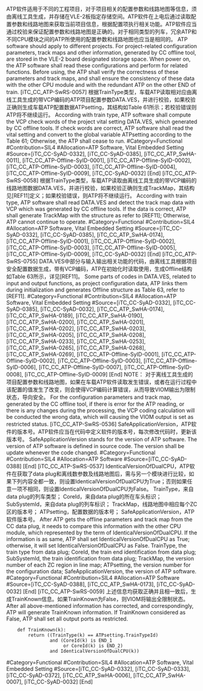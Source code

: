 ﻿
ATP软件适用于不同的工程项目，对于项目相关的配置参数和线路地图等信息，须由离线工具生成，并存储在VLE-2板指定存储空间。ATP软件在上电后通过读取配置参数和线路地图来获取当前项目信息，根据配置项执行相关功能。ATP软件应当通过校验来保证配置参数和线路地图是正确的。对于相同类型的列车，冗余ATP和不同CPU模块之间的ATP所使用的配置参数和线路地图也应当是相同的。
ATP software should apply to different projects. For project-related configuration parameters, track maps and other information, generated by CC offline tool, are stored in the VLE-2 board designated storage space. When power on, the ATP software shall read these configurations and perform for related functions. Before using, the ATP shall verify the correctness of these parameters and track maps, and shall ensure the consistency of these data with the other CPU module and with the redundant ATP on the other END of train.
[iTC_CC_ATP-SwRS-0057]
根据TrainType类型，车载ATP读取相对应由离线工具生成的带VCP编码的ATP项目配置参数DATA.VES，并进行校验，如果校验正确则生成车载ATP配置数据ATPsetting，其结构如Table 61所示；若校验错误则ATP将不继续运行。
According with train type, ATP software shall compute the VCP check words of the project vital setting DATA.VES, which generated by CC offline tools.
If check words are correct, ATP software shall read the vital setting and convert to the global variable ATPsetting according to the Table 61;
Otherwise, the ATP shall cease to run.
\#Category=Functional
\#Contribution=SIL4
\#Allocation=ATP Software, Vital Embedded Setting
\#Source=[iTC_CC-SyAD-0332], [iTC_CC-SyAD-0385], [iTC_CC_ATP_SwHA-0011], [iTC_CC_ATP-Offline-SyID-0001], [iTC_CC_ATP-Offline-SyID-0002], [iTC_CC_ATP-Offline-SyID-0003], [iTC_CC_ATP-Offline-SyID-0004], [iTC_CC_ATP-Offline-SyID-0009], [iTC_CC-SyAD-0032]
[End]
[iTC_CC_ATP-SwRS-0058]
根据TrainType类型，车载ATP读取由离线工具生成的带VCP编码的线路地图数据DATA.VES，并进行校验，如果校验正确则生成TrackMap，其结构见[REF11]定义；如果校验错误，则ATP将不继续运行。
According with train type, ATP software shall read DATA.VES and detect the track map data with VCP which was generated by CC offline tools. If the data is correct, ATP shall generate TrackMap with the structure as refer to [REF11]; Otherwise, ATP cannot continue to operate.
\#Category=Functional
\#Contribution=SIL4
\#Allocation=ATP Software, Vital Embedded Setting
\#Source=[iTC_CC-SyAD-0332], [iTC_CC-SyAD-0385], [iTC_CC_ATP_SwHA-0174], [iTC_CC_ATP-Offline-SyID-0001], [iTC_CC_ATP-Offline-SyID-0002], [iTC_CC_ATP-Offline-SyID-0003], [iTC_CC_ATP-Offline-SyID-0005], [iTC_CC_ATP-Offline-SyID-0009], [iTC_CC-SyAD-0032]
[End]
[iTC_CC_ATP-SwRS-0755]
DATA.VES中部分与输入输出相关功能的代码，由离线工具根据项目安全配置数据生成，带有VCP编码，ATP在初始化时读取使用，生成Offline结构如Table 63所示，详见[REF11]。
Some parts of codes in DATA.VES, related to input and output functions, as project configuration data, ATP links them during initialization and generates Offline structure as Table 63, refer to [REF11].
\#Category=Functional
\#Contribution=SIL4
\#Allocation=ATP Software, Vital Embedded Setting
\#Source=[iTC_CC-SyAD-0332], [iTC_CC-SyAD-0385], [iTC_CC-SyAD-0032], [iTC_CC_ATP_SwHA-0174], [iTC_CC_ATP_SwHA-0189], [iTC_CC_ATP_SwHA-0190], [iTC_CC_ATP_SwHA-0200], [iTC_CC_ATP_SwHA-0201], [iTC_CC_ATP_SwHA-0202], [iTC_CC_ATP_SwHA-0203], [iTC_CC_ATP_SwHA-0205], [iTC_CC_ATP_SwHA-0208], [iTC_CC_ATP_SwHA-0233], [iTC_CC_ATP_SwHA-0253], [iTC_CC_ATP_SwHA-0265], [iTC_CC_ATP_SwHA-0268], [iTC_CC_ATP_SwHA-0269], [iTC_CC_ATP-Offline-SyID-0001], [iTC_CC_ATP-Offline-SyID-0002], [iTC_CC_ATP-Offline-SyID-0003], [iTC_CC_ATP-Offline-SyID-0006], [iTC_CC_ATP-Offline-SyID-0007], [iTC_CC_ATP-Offline-SyID-0008], [iTC_CC_ATP-Offline-SyID-0009]
[End]
NOTE：
对于离线工具生成的项目配置参数和线路地图，如果在车载ATP软件读取发生错误，或者在运行过程中该配置的值发生了改变，则会使得VCP编码计算错误，从而导致VIOM输出为限制状态，导向安全。
For the configuration parameters and track map, generated by the CC offline tool, if there is error for the ATP reading, or there is any changes during the processing, the VCP coding calculation will be conducted the wrong data, which will causing the VIOM output is set as restricted status. 
[iTC_CC_ATP-SwRS-0536]
SafeApplicationVersion，ATP软件的版本号。ATP软件应当在代码中定义软件的版本号，每次修改代码时，更新该版本号。
SafeApplicationVersion stands for the version of ATP software. The version of ATP software is defined in source code. The version shall be update whenever the code changed.
\#Category=Functional
\#Contribution=SIL4
\#Allocation=ATP Software
\#Source=[iTC_CC-SyAD-0388]
[End]
[iTC_CC_ATP-SwRS-0537]
IdenticalVersionOfDualCPU，ATP软件在获取了data plug和离线数参数及线路地图后，需与另一个模块进行比较，如果下列内容全都一致，则设置IdenticalVersionOfDualCPU为True；否则如果任意一项不相同，则设置IdenticalVersionOfDualCPU为False。
TrainType，来自data plug的列车类型；
CoreId，来自data plug的所在车头标识；
SubSystemId，来自data plug的列车标识；
TrackMap，线路地图中相应每个ZC区的版本号；
ATPsetting，配置数据的版本号；
SafeApplicationVersion，ATP软件版本号。
After ATP gets the offline parameters and track map from the CC data plug, it needs to compare this information with the other CPU module, which represented by the term of IdenticalVersionOfDualCPU. If the information is as same, ATP shall set IdenticalVersionOfDualCPU as True; otherwise, it will set IdenticalVersionOfDualCPU as False. 
TrainType, the train type from data plug;
CoreId, the train end identification from data plug;
SubSystemId, the train identification from data plug;
TrackMap, the version number of each ZC region in line map;
ATPsetting, the version number for the configuration data;
SafeApplicationVersion, the version of ATP software.
\#Category=Functional
\#Contribution=SIL4
\#Allocation=ATP Software
\#Source=[iTC_CC-SyAD-0388], [iTC_CC_ATP_SwHA-0173], [iTC_CC-SyAD-0032]
[End]
[iTC_CC_ATP-SwRS-0059]
上述信息均获取正确并且相一致后，生成TrainKnown信息。如果TrainKnown为False，则VIOM将输出全限制状态。
After all above-mentioned information has corrected, and correspondingly, ATP will generate TrainKnown information. If TrainKnown considered as False, ATP shall set all output ports as restricted.
```
	def TrainKnown(k):
	    return ((TrainType(k) == ATPsetting.TrainTypeId)
	            and (CoreId(k) is END_1
	                 or CoreId(k) is END_2)
	            and IdenticalVersionOfDualCPU(k))
```
\#Category=Functional
\#Contribution=SIL4
\#Allocation=ATP Software, Vital Embedded Setting
\#Source=[iTC_CC-SyAD-0332], [iTC_CC-SyAD-0333], [iTC_CC-SyAD-0372], [iTC_CC_ATP_SwHA-0006], [iTC_CC_ATP_SwHA-0007], [iTC_CC-SyAD-0032]
[End]

